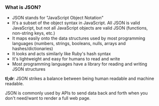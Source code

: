 ### What is JSON?

* JSON stands for "JavaScript Object Notation"
* It's a subset of the object syntax in JavaScript. All JSON is valid JavaScript, but not all JavaScript objects are valid JSON (functions, non-string keys, etc.)
* It maps easily onto the data structures used by most programming languages (numbers, strings, booleans, nulls, arrays and hashes/dictionaries)
* It looks and acts similarly like Ruby's hash syntax
* It's lightweight and easy for humans to read and write
* Most programming languages have a library for reading and writing JSON structures

**tl;dr**: JSON strikes a balance between being human readable and machine readable.

JSON is commonly used by APIs to send data back and forth when you don't need/want to render a full web page.